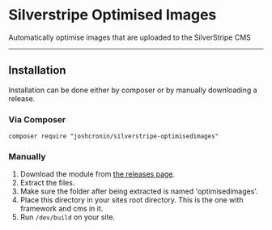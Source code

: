 # Silverstripe Optimised Images
Automatically optimise images that are uploaded to the SilverStripe CMS

----
## Installation
Installation can be done either by composer or by manually downloading a release.

### Via Composer
`composer require "joshcronin/silverstripe-optimisedimages"`

### Manually
 1.  Download the module from [the releases page](https://github.com/joshcronin/silverstripe-optimisedimages/releases).
 2.  Extract the files.
 3.  Make sure the folder after being extracted is named 'optimisedimages'.
 4.  Place this directory in your sites root directory. This is the one with framework and cms in it.
 5.  Run `/dev/build` on your site.